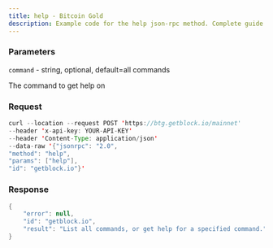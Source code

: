 ```yaml
---
title: help - Bitcoin Gold
description: Example code for the help json-rpc method. Сomplete guide on how to use help json-rpc in GetBlock.io Web3 documentation.
---
```


### Parameters


`command` - string, optional, default=all commands

The command to get help on

### Request

``` java
curl --location --request POST 'https://btg.getblock.io/mainnet' 
--header 'x-api-key: YOUR-API-KEY' 
--header 'Content-Type: application/json' 
--data-raw '{"jsonrpc": "2.0",
"method": "help",
"params": ["help"],
"id": "getblock.io"}'
```

###  Response

``` java
{
    "error": null,
    "id": "getblock.io",
    "result": "List all commands, or get help for a specified command."
}
```

